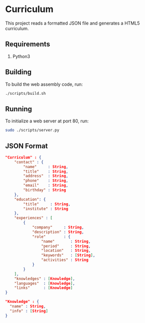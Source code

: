 # Curriculum

This project reads a formatted JSON file and generates a HTML5 curriculum.

## Requirements

1. Python3

## Building

To build the web assembly code, run:
```bash
./scripts/build.sh
```

## Running

To initialize a web server at port 80, run:
```bash
sudo ./scripts/server.py
```

## JSON Format

```json
"Curriculum" : {
    "contact" : {
        "name"     : String,
        "title"    : String,
        "address"  : String,
        "phone"    : String,
        "email"    : String,
        "birthday" : String
    },
    "education": {
        "title"     : String,
        "institute" : String
    },
    "experiences" : [
        {
            "company"     : String,
            "description" : String,
            "role"        : {
                "name"       : String,
                "period"     : String,
                "location"   : String,
                "keywords"   : [String],
                "activities" : String
            }
        }
    ],
    "knowledges" : [Knowledge],
    "languages"  : [Knowledge],
    "links"      : [Knowledge]
}

"Knowledge" : {
  "name" : String,
  "info" : [String]
}
```
